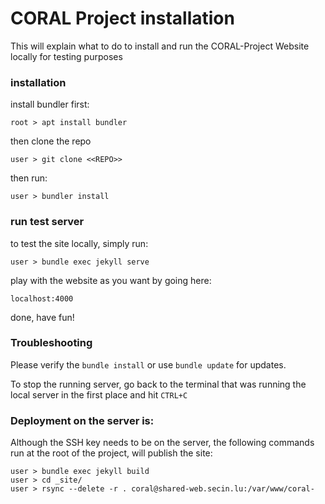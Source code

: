 # CORAL Project installation

This will explain what to do to install and run the CORAL-Project Website locally for testing purposes

### installation

install bundler first:

    root > apt install bundler

then clone the repo

    user > git clone <<REPO>>

then run:

    user > bundler install

### run test server

to test the site locally, simply run:

    user > bundle exec jekyll serve

play with the website as you want by going here:

    localhost:4000

done, have fun!

### Troubleshooting

Please verify the `bundle install` or use `bundle update` for updates.

To stop the running server, go back to the terminal that was running the local server in the first place and hit `CTRL+C`

### Deployment on the server is:

Although the SSH key needs to be on the server, the following commands run at the root of the project, will publish the site:

    user > bundle exec jekyll build
    user > cd _site/
    user > rsync --delete -r . coral@shared-web.secin.lu:/var/www/coral-
